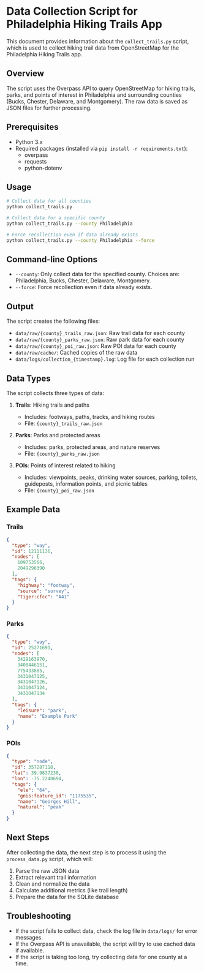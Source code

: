 # Data Collection Script for Philadelphia Hiking Trails App

This document provides information about the `collect_trails.py` script, which is used to collect hiking trail data from OpenStreetMap for the Philadelphia Hiking Trails app.

## Overview

The script uses the Overpass API to query OpenStreetMap for hiking trails, parks, and points of interest in Philadelphia and surrounding counties (Bucks, Chester, Delaware, and Montgomery). The raw data is saved as JSON files for further processing.

## Prerequisites

- Python 3.x
- Required packages (installed via `pip install -r requirements.txt`):
  - overpass
  - requests
  - python-dotenv

## Usage

```bash
# Collect data for all counties
python collect_trails.py

# Collect data for a specific county
python collect_trails.py --county Philadelphia

# Force recollection even if data already exists
python collect_trails.py --county Philadelphia --force
```

## Command-line Options

- `--county`: Only collect data for the specified county. Choices are: Philadelphia, Bucks, Chester, Delaware, Montgomery.
- `--force`: Force recollection even if data already exists.

## Output

The script creates the following files:

- `data/raw/{county}_trails_raw.json`: Raw trail data for each county
- `data/raw/{county}_parks_raw.json`: Raw park data for each county
- `data/raw/{county}_poi_raw.json`: Raw POI data for each county
- `data/raw/cache/`: Cached copies of the raw data
- `data/logs/collection_{timestamp}.log`: Log file for each collection run

## Data Types

The script collects three types of data:

1. **Trails**: Hiking trails and paths
   - Includes: footways, paths, tracks, and hiking routes
   - File: `{county}_trails_raw.json`

2. **Parks**: Parks and protected areas
   - Includes: parks, protected areas, and nature reserves
   - File: `{county}_parks_raw.json`

3. **POIs**: Points of interest related to hiking
   - Includes: viewpoints, peaks, drinking water sources, parking, toilets, guideposts, information points, and picnic tables
   - File: `{county}_poi_raw.json`

## Example Data

### Trails

```json
{
  "type": "way",
  "id": 12111136,
  "nodes": [
    109753566,
    2049296390
  ],
  "tags": {
    "highway": "footway",
    "source": "survey",
    "tiger:cfcc": "A41"
  }
}
```

### Parks

```json
{
  "type": "way",
  "id": 25271691,
  "nodes": [
    3429163970,
    3408446151,
    775433885,
    3431047125,
    3431047126,
    3431047124,
    3431047134
  ],
  "tags": {
    "leisure": "park",
    "name": "Example Park"
  }
}
```

### POIs

```json
{
  "type": "node",
  "id": 357287118,
  "lat": 39.9837238,
  "lon": -75.2240694,
  "tags": {
    "ele": "64",
    "gnis:feature_id": "1175535",
    "name": "Georges Hill",
    "natural": "peak"
  }
}
```

## Next Steps

After collecting the data, the next step is to process it using the `process_data.py` script, which will:

1. Parse the raw JSON data
2. Extract relevant trail information
3. Clean and normalize the data
4. Calculate additional metrics (like trail length)
5. Prepare the data for the SQLite database

## Troubleshooting

- If the script fails to collect data, check the log file in `data/logs/` for error messages.
- If the Overpass API is unavailable, the script will try to use cached data if available.
- If the script is taking too long, try collecting data for one county at a time.
